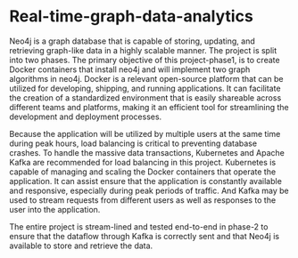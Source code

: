 # Real-time-graph-data-analytics

Neo4j is a graph database that is capable of storing, updating, and retrieving graph-like data in a highly scalable manner. The project is split into two phases. The primary objective of this project-phase1, is to create Docker containers that install neo4j and will implement two graph algorithms in neo4j. Docker is a relevant open-source platform that can be utilized for developing, shipping, and running applications. It can facilitate the creation of a standardized environment that is easily shareable across different teams and platforms, making it an efficient tool for streamlining the development and deployment processes.

Because the application will be utilized by multiple users at the same time during peak hours, load balancing is critical to preventing database crashes. To handle the massive data transactions, Kubernetes and Apache Kafka are recommended for load balancing in this project. Kubernetes is capable of managing and scaling the Docker containers that operate the application. It can assist ensure that the application is constantly available and responsive, especially during peak periods of traffic. And Kafka may be used to stream requests from different users as well as responses to the user into the application.

The entire project is stream-lined and tested end-to-end in phase-2 to ensure that the dataflow through Kafka is correctly sent and that Neo4j is available to store and retrieve the data.
